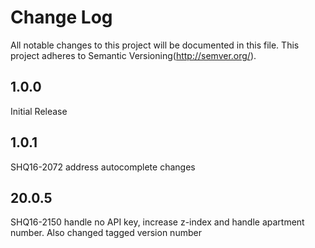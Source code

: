 # Change Log
All notable changes to this project will be documented in this file.
This project adheres to Semantic Versioning(http://semver.org/).

## 1.0.0
Initial Release

## 1.0.1
SHQ16-2072 address autocomplete changes


## 20.0.5
SHQ16-2150 handle no API key, increase z-index and handle apartment number. Also changed tagged version number


